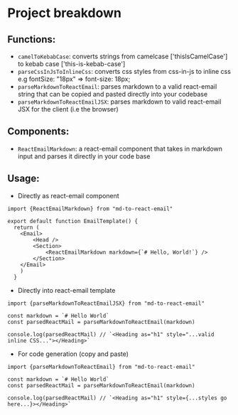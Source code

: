 # Project breakdown

## Functions:

- `camelToKebabCase`: converts strings from camelcase ['thisIsCamelCase'] to kebab case ['this-is-kebab-case']
- `parseCssInJsToInlineCss`: converts css styles from css-in-js to inline css e.g fontSize: "18px" => font-size: 18px;
- `parseMarkdownToReactEmail`: parses markdown to a valid react-email string that can be copied and pasted directly into your codebase
- `parseMarkdownToReactEmailJSX`: parses markdown to valid react-email JSX for the client (i.e the browser)

## Components:

- `ReactEmailMarkdown`: a react-email component that takes in markdown input and parses it directly in your code base

## Usage:

- Directly as react-email component

```
import {ReactEmailMarkdown} from "md-to-react-email"

export default function EmailTemplate() {
  return (
    <Email>
        <Head />
        <Section>
            <ReactEmailMarkdown markdown={`# Hello, World!`} />
        </Section>
    </Email>
    )
  }
```

- Directly into react-email template

```
import {parseMarkdownToReactEmailJSX} from "md-to-react-email"

const markdown = `# Hello World`
const parsedReactMail = parseMarkdownToReactEmail(markdown)

console.log(parsedReactMail) // `<Heading as="h1" style="...valid inline CSS..."></Heading>`

```

- For code generation (copy and paste)

```
import {parseMarkdownToReactEmail} from "md-to-react-email"

const markdown = `# Hello World`
const parsedReactMail = parseMarkdownToReactEmail(markdown)

console.log(parsedReactMail) // `<Heading as="h1" style={...styles go here...}></Heading>`

```
